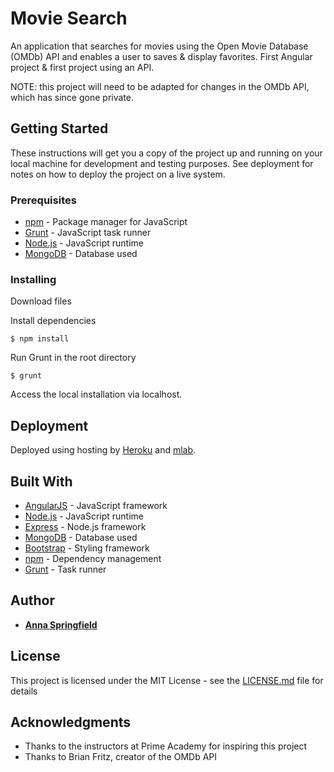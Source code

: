 # Movie Search

An application that searches for movies using the Open Movie Database (OMDb) API and enables a user to saves & display favorites. First Angular project & first project using an API.

NOTE: this project will need to be adapted for changes in the OMDb API, which has since gone private.

## Getting Started

These instructions will get you a copy of the project up and running on your local machine for development and testing purposes. See deployment for notes on how to deploy the project on a live system.

### Prerequisites

* [npm](https://www.npmjs.com/) - Package manager for JavaScript
* [Grunt](https://gruntjs.com/) - JavaScript task runner
* [Node.js](https://nodejs.org/en/) - JavaScript runtime
* [MongoDB](https://www.mongodb.com/) - Database used

### Installing

Download files

Install dependencies

```
$ npm install
```

Run Grunt in the root directory

```
$ grunt
```

Access the local installation via localhost.

## Deployment

Deployed using hosting by [Heroku](https://www.heroku.com/) and [mlab](https://mlab.com/).

## Built With

* [AngularJS](https://angularjs.org/) - JavaScript framework
* [Node.js](https://nodejs.org/en/) - JavaScript runtime
* [Express](https://expressjs.com/) - Node.js framework
* [MongoDB](https://www.mongodb.com/) - Database used
* [Bootstrap](http://getbootstrap.com/) - Styling framework
* [npm](https://www.npmjs.com/) - Dependency management
* [Grunt](https://gruntjs.com/) - Task runner

## Author

* [**Anna Springfield**](https://github.com/aespringfield)

## License

This project is licensed under the MIT License - see the [LICENSE.md](LICENSE.md) file for details

## Acknowledgments

* Thanks to the instructors at Prime Academy for inspiring this project
* Thanks to Brian Fritz, creator of the OMDb API
